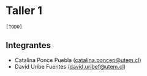 # Taller 1

`[TODO]`

## Integrantes

- Catalina Ponce Puebla (catalina.poncep@utem.cl)
- David Uribe Fuentes (david.uribef@utem.cl)
